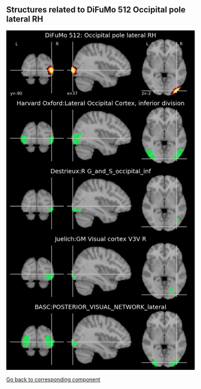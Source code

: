 


## Structures related to DiFuMo 512 Occipital pole lateral RH

![232](232.jpg "Structures related to DiFuMo 512 Occipital pole lateral RH")

[Go back to corresponding component](https://parietal-inria.github.io/DiFuMo/512/html/232.html)